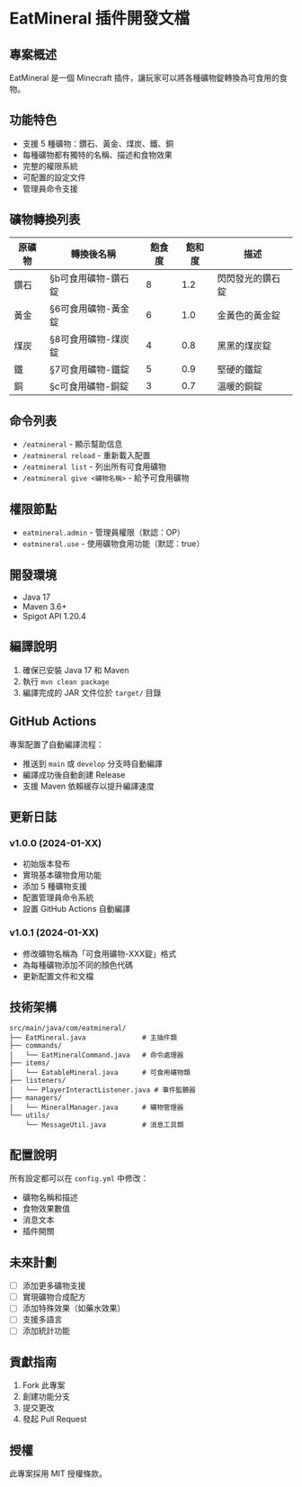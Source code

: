 # EatMineral 插件開發文檔

## 專案概述
EatMineral 是一個 Minecraft 插件，讓玩家可以將各種礦物錠轉換為可食用的食物。

## 功能特色
- 支援 5 種礦物：鑽石、黃金、煤炭、鐵、銅
- 每種礦物都有獨特的名稱、描述和食物效果
- 完整的權限系統
- 可配置的設定文件
- 管理員命令支援

## 礦物轉換列表
| 原礦物 | 轉換後名稱 | 飽食度 | 飽和度 | 描述 |
|--------|------------|--------|--------|------|
| 鑽石 | §b可食用礦物-鑽石錠 | 8 | 1.2 | 閃閃發光的鑽石錠 |
| 黃金 | §6可食用礦物-黃金錠 | 6 | 1.0 | 金黃色的黃金錠 |
| 煤炭 | §8可食用礦物-煤炭錠 | 4 | 0.8 | 黑黑的煤炭錠 |
| 鐵 | §7可食用礦物-鐵錠 | 5 | 0.9 | 堅硬的鐵錠 |
| 銅 | §c可食用礦物-銅錠 | 3 | 0.7 | 溫暖的銅錠 |

## 命令列表
- `/eatmineral` - 顯示幫助信息
- `/eatmineral reload` - 重新載入配置
- `/eatmineral list` - 列出所有可食用礦物
- `/eatmineral give <礦物名稱>` - 給予可食用礦物

## 權限節點
- `eatmineral.admin` - 管理員權限（默認：OP）
- `eatmineral.use` - 使用礦物食用功能（默認：true）

## 開發環境
- Java 17
- Maven 3.6+
- Spigot API 1.20.4

## 編譯說明
1. 確保已安裝 Java 17 和 Maven
2. 執行 `mvn clean package`
3. 編譯完成的 JAR 文件位於 `target/` 目錄

## GitHub Actions
專案配置了自動編譯流程：
- 推送到 `main` 或 `develop` 分支時自動編譯
- 編譯成功後自動創建 Release
- 支援 Maven 依賴緩存以提升編譯速度

## 更新日誌

### v1.0.0 (2024-01-XX)
- 初始版本發布
- 實現基本礦物食用功能
- 添加 5 種礦物支援
- 配置管理員命令系統
- 設置 GitHub Actions 自動編譯

### v1.0.1 (2024-01-XX)
- 修改礦物名稱為「可食用礦物-XXX錠」格式
- 為每種礦物添加不同的顏色代碼
- 更新配置文件和文檔

## 技術架構
```
src/main/java/com/eatmineral/
├── EatMineral.java              # 主插件類
├── commands/
│   └── EatMineralCommand.java   # 命令處理器
├── items/
│   └── EatableMineral.java      # 可食用礦物類
├── listeners/
│   └── PlayerInteractListener.java # 事件監聽器
├── managers/
│   └── MineralManager.java      # 礦物管理器
└── utils/
    └── MessageUtil.java         # 消息工具類
```

## 配置說明
所有設定都可以在 `config.yml` 中修改：
- 礦物名稱和描述
- 食物效果數值
- 消息文本
- 插件開關

## 未來計劃
- [ ] 添加更多礦物支援
- [ ] 實現礦物合成配方
- [ ] 添加特殊效果（如藥水效果）
- [ ] 支援多語言
- [ ] 添加統計功能

## 貢獻指南
1. Fork 此專案
2. 創建功能分支
3. 提交更改
4. 發起 Pull Request

## 授權
此專案採用 MIT 授權條款。

